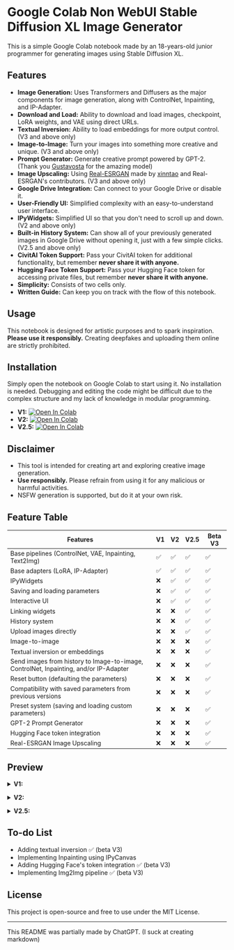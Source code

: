 # Google Colab Non WebUI Stable Diffusion XL Image Generator

This is a simple Google Colab notebook made by an 18-years-old junior programmer for generating images using Stable Diffusion XL.

## Features
- **Image Generation:** Uses Transformers and Diffusers as the major components for image generation, along with ControlNet, Inpainting, and IP-Adapter.
- **Download and Load:** Ability to download and load images, checkpoint, LoRA weights, and VAE using direct URLs.
- **Textual Inversion:** Ability to load embeddings for more output control. (V3 and above only)
- **Image-to-Image:** Turn your images into something more creative and unique. (V3 and above only)
- **Prompt Generator:** Generate creative prompt powered by GPT-2. (Thank you [Gustavosta](https://huggingface.co/Gustavosta) for the amazing model)
- **Image Upscaling:** Using [Real-ESRGAN](https://github.com/xinntao/Real-ESRGAN) made by [xinntao](https://github.com/xinntao) and Real-ESRGAN's contributors. (V3 and above only)
- **Google Drive Integration:** Can connect to your Google Drive or disable it.
- **User-Friendly UI:** Simplified complexity with an easy-to-understand user interface.
- **IPyWidgets:** Simplified UI so that you don't need to scroll up and down. (V2 and above only)
- **Built-in History System:** Can show all of your previously generated images in Google Drive without opening it, just with a few simple clicks. (V2.5 and above only)
- **CivitAI Token Support:** Pass your CivitAI token for additional functionality, but remember **never share it with anyone.**
- **Hugging Face Token Support:** Pass your Hugging Face token for accessing private files, but remember **never share it with anyone.**
- **Simplicity:** Consists of two cells only.
- **Written Guide:** Can keep you on track with the flow of this notebook.

## Usage
This notebook is designed for artistic purposes and to spark inspiration. **Please use it responsibly.** Creating deepfakes and uploading them online are strictly prohibited.

## Installation
Simply open the notebook on Google Colab to start using it. No installation is needed. Debugging and editing the code might be difficult due to the complex structure and my lack of knowledge in modular programming.
- **V1:** [![Open In Colab](https://colab.research.google.com/assets/colab-badge.svg)](https://colab.research.google.com/drive/18cUHh7H1c4qUijSD50uQUNl0Fq8wq7nY)
- **V2:** [![Open In Colab](https://colab.research.google.com/assets/colab-badge.svg)](https://colab.research.google.com/drive/1CQeZADunh6tEZCBOleDkZY96osYkRk5I)
- **V2.5:** [![Open In Colab](https://colab.research.google.com/assets/colab-badge.svg)](https://colab.research.google.com/drive/13sfGKPhbCvNon0rpVvImUwVpZ3lkcuit?authuser=0)

## Disclaimer
- This tool is intended for creating art and exploring creative image generation.
- **Use responsibly.** Please refrain from using it for any malicious or harmful activities.
- NSFW generation is supported, but do it at your own risk.

## Feature Table

| Features                                                                              | V1 | V2 | V2.5 |  Beta V3 |
|---------------------------------------------------------------------------------------|----|----|------|----------|
| Base pipelines (ControlNet, VAE, Inpainting, Text2Img)                                | ✅ | ✅ | ✅  |    ✅    |
| Base adapters (LoRA, IP-Adapter)                                                      | ✅ | ✅ | ✅  |    ✅    |
| IPyWidgets                                                                            | ❌ | ✅ | ✅  |    ✅    |
| Saving and loading parameters                                                         | ❌ | ✅ | ✅  |    ✅    |
| Interactive UI                                                                        | ❌ | ✅ | ✅  |    ✅    |
| Linking widgets                                                                       | ❌ | ❌ | ✅  |    ✅    |
| History system                                                                        | ❌ | ❌ | ✅  |    ✅    |
| Upload images directly                                                                | ❌ | ❌ | ✅  |    ✅    |
| Image-to-image                                                                        | ❌ | ❌ | ❌  |    ✅    |
| Textual inversion or embeddings                                                       | ❌ | ❌ | ❌  |    ✅    |
| Send images from history to Image-to-image, ControlNet, Inpainting, and/or IP-Adapter | ❌ | ❌ | ❌  |    ✅    |
| Reset button (defaulting the parameters)                                              | ❌ | ❌ | ❌  |    ✅    |
| Compatibility with saved parameters from previous versions                            | ❌ | ❌ | ❌  |    ✅    |
| Preset system (saving and loading custom parameters)                                  | ❌ | ❌ | ❌  |    ✅    |
| GPT-2 Prompt Generator                                                                | ❌ | ❌ | ❌  |    ✅    |
| Hugging Face token integration                                                        | ❌ | ❌ | ❌  |    ✅    |
| Real-ESRGAN Image Upscaling                                                           | ❌ | ❌ | ❌  |    ✅    |

## Preview
<details> <summary> <b>V1:</b> </summary> <br>
  
The resolution is too big. [Consider checking it manually.](docs/v1/v1.png) </details>

<details> <summary> <b>V2:</b> </summary> <br>
  
![general_settings_v2](docs/v2/general_settings.png)

![advanced_settings_v2](docs/v2/advanced_settings.png) </details>

<details> <summary> <b>V2.5:</b> </summary> <br>
  
![general_settings_v2.5](docs/v2.5/general_settings.png)

![advanced_settings_v2.5](docs/v2.5/advanced_settings.png)

![history_v2.5](docs/v2.5/history.png) </details>

## To-do List
- Adding textual inversion ✅ (beta V3)
- Implementing Inpainting using IPyCanvas
- Adding Hugging Face's token integration ✅ (beta V3)
- Implementing Img2Img pipeline ✅ (beta V3)
## License
This project is open-source and free to use under the MIT License.

---

This README was partially made by ChatGPT. (I suck at creating markdown)

